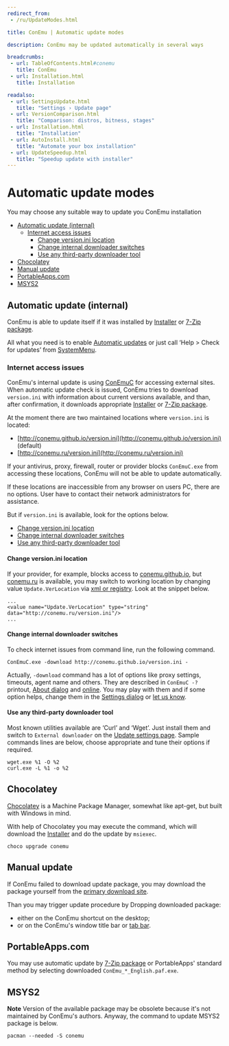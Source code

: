 ```yaml
---
redirect_from:
 - /ru/UpdateModes.html

title: ConEmu | Automatic update modes

description: ConEmu may be updated automatically in several ways

breadcrumbs:
 - url: TableOfContents.html#conemu
   title: ConEmu
 - url: Installation.html
   title: Installation

readalso:
 - url: SettingsUpdate.html
   title: "Settings › Update page"
 - url: VersionComparison.html
   title: "Comparison: distros, bitness, stages"
 - url: Installation.html
   title: "Installation"
 - url: AutoInstall.html
   title: "Automate your box installation"
 - url: UpdateSpeedup.html
   title: "Speedup update with installer"
---
```


# Automatic update modes

You may choose any suitable way to update you ConEmu installation

* [Automatic update (internal)](#automatic)
  * [Internet access issues](#auto-troubleshoot)
    * [Change version.ini location](#auto-location)
    * [Change internal downloader switches](#auto-commandline)
    * [Use any third-party downloader tool](#auto-curl-wget)
* [Chocolatey](#chocolatey)
* [Manual update](#manual)
* [PortableApps.com](#portableapps)
* [MSYS2](#msys2)



## Automatic update (internal) <a id="automatic"/>

ConEmu is able to update itself if it was installed by
[Installer](http://conemu.github.io/en/VersionComparison.html#installer)
or
[7-Zip package](http://conemu.github.io/en/VersionComparison.html#zip-package).

All what you need is to enable
[Automatic updates](SettingsUpdate.html)
or just call ‘Help > Check for updates’ from
[SystemMenu](SystemMenu.html).


### Internet access issues <a id="auto-troubleshoot"/>

ConEmu's internal update is using [ConEmuC](ConEmuC.html#Download)
for accessing external sites. When automatic update check is issued,
ConEmu tries to download `version.ini` with information about current
versions available, and than, after confirmation, it downloads appropriate
[Installer](http://conemu.github.io/en/VersionComparison.html#installer)
or
[7-Zip package](http://conemu.github.io/en/VersionComparison.html#zip-package).

At the moment there are two maintained locations where `version.ini` is located:

* [http://conemu.github.io/version.ini](http://conemu.github.io/version.ini) (default)
* [http://conemu.ru/version.ini](http://conemu.ru/version.ini)

If your antivirus, proxy, firewall, router or provider
blocks `ConEmuC.exe` from accessing these locations,
ConEmu will not be able to update automatically.

If these locations are inaccessible from any browser on users PC,
there are no options. User have to contact their network
administrators for assistance.

But if `version.ini` is available, look for the options below.

* [Change version.ini location](#auto-location)
* [Change internal downloader switches](#auto-commandline)
* [Use any third-party downloader tool](#auto-curl-wget)


#### Change version.ini location <a id="auto-location"/>

If your provider, for example, blocks access to
[conemu.github.io](http://conemu.github.io/version.ini),
but [conemu.ru](http://conemu.ru/version.ini) is available,
you may switch to working location by changing value `Update.VerLocation`
via [xml or registry](ConEmuXml.html). Look at the snippet below.

~~~
...
<value name="Update.VerLocation" type="string" data="http://conemu.ru/version.ini"/>
...
~~~


#### Change internal downloader switches <a id="auto-commandline"/>

To check internet issues from command line, run the following command.

~~~
ConEmuC.exe -download http://conemu.github.io/version.ini -
~~~

Actually, `-download` command has a lot of options like proxy settings,
timeouts, agent name and others.
They are described in `ConEmuC -?` printout, [About dialog](AboutDialog.html)
and [online](ConEmuC.html#Download).
You may play with them and if some option helps, change them in the
[Settings dialog](SettingsUpdate.html) or [let us know](Issues.html).


#### Use any third-party downloader tool <a id="auto-curl-wget"/>

Most known utilities available are ‘Curl’ and ‘Wget’.
Just install them and switch to `External downloader`
on the [Update settings page](SettingsUpdate.html).
Sample commands lines are below, choose appropriate
and tune their options if required.

~~~
wget.exe %1 -O %2
curl.exe -L %1 -o %2
~~~



## Chocolatey <a id="chocolatey"/>

[Chocolatey](https://chocolatey.org/) is a Machine Package Manager,
somewhat like apt-get, but built with Windows in mind.

With help of Chocolatey you may execute the command,
which will download the
[Installer](http://conemu.github.io/en/VersionComparison.html#installer)
and do the update by `msiexec`.

~~~
choco upgrade conemu
~~~



## Manual update <a id="manual"/>

If ConEmu failed to download update package, you may download the package yourself
from the [primary download site](Downloads.html).

Than you may trigger update procedure by Dropping downloaded package:

* either on the ConEmu shortcut on the desktop;
* or on the ConEmu's window title bar or [tab bar](TabBar.html).



## PortableApps.com <a id="portableapps"/>

You may use automatic update by
[7-Zip package](http://conemu.github.io/en/VersionComparison.html#zip-package)
or PortableApps' standard method by selecting downloaded `ConEmu_*_English.paf.exe`.



## MSYS2 <a id="msys2"/>

**Note** Version of the available package may be obsolete because it's not maintained by ConEmu's authors.
Anyway, the command to update MSYS2 package is below.

~~~
pacman --needed -S conemu
~~~
